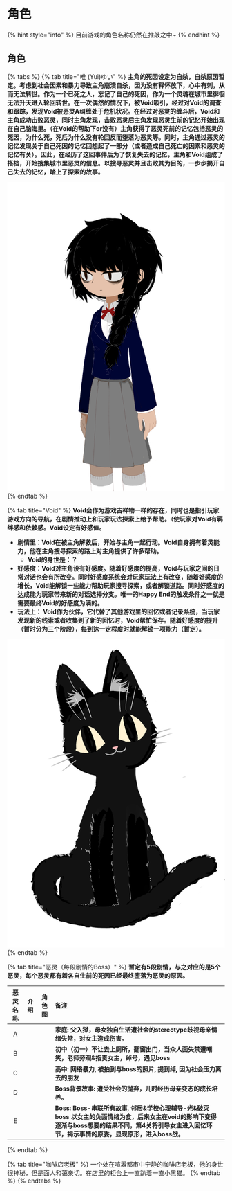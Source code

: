 # 角色

{% hint style="info" %}
 目前游戏的角色名称仍然在推敲之中~
{% endhint %}

## **角色** <a id="role"></a>

{% tabs %}
{% tab title="唯 \(Yui\)ゆい" %}
        **主角的死因设定为自杀，自杀原因暂定。考虑到社会因素和暴力导致主角崩溃自杀，因为没有释怀放下，心中有刺，从而无法转世。作为一个已死之人，忘记了自己的死因，作为一个灵魂在城市里徘徊无法升天进入轮回转世。在一次偶然的情况下，被Void吸引，经过对Void的调查和跟踪，发现Void被恶灵A纠缠处于危机状况。在经过对恶灵的缠斗后，Void和主角成功击败恶灵，同时主角发现，击败恶灵后主角发现恶灵生前的记忆开始出现在自己脑海里。（在Void的帮助下or没有）主角获得了恶灵死前的记忆包括恶灵的死因，为什么死，死后为什么没有轮回反而堕落为恶灵等。同时，主角通过恶灵的记忆发现关于自己死因的记忆回想起了一部分（或者造成自己死亡的因素和恶灵的记忆有关）。因此，在经历了这回事件后为了恢复失去的记忆，主角和Void组成了搭档，开始搜集城市里恶灵的信息。以搜寻恶灵并且击败其为目的，一步步揭开自己失去的记忆，踏上了探索的故事。**

![&#x5973;&#x4E3B; &#x7ACB;&#x7ED8;&#x56FE;](../.gitbook/assets/li-hui-de-fu-ben-.png)
{% endtab %}

{% tab title="Void" %}
**Void会作为游戏吉祥物一样的存在，同时也是指引玩家游戏方向的导航，在剧情推动上和玩家玩法探索上给予帮助。（使玩家对Void有羁绊感和依赖感。Void设定有好感值。**

* **剧情里：Void在被主角解救后，开始与主角一起行动。Void自身拥有着灵能力，他在主角搜寻探索的路上对主角提供了许多帮助。**
  * **Void的身世是：？**
* **好感度：Void对主角设有好感度。随着好感度的提高，Void与玩家之间的日常对话也会有所改变。同时好感度系统会对玩家玩法上有改变，随着好感度的增长，Void能解锁一些能力帮助玩家搜寻探索，或者解锁道路。同时好感度的达成能为玩家带来新的对话选择分支。唯一的Happy End的触发条件之一就是需要最终Void的好感度为满的。**
* **玩法上： Void作为伙伴，它代替了其他游戏里的回忆或者记录系统，当玩家发现新的线索或者收集到了新的回忆时，Void帮忙保存。随着好感度的提升（暂时分为三个阶段），每到达一定程度时就能解锁一项能力（暂定）。**  

![Void &#x7ACB;&#x7ED8;&#x56FE;](../.gitbook/assets/void.png)
{% endtab %}

{% tab title="恶灵（每段剧情的Boss）" %}
        **暂定有5段剧情，与之对应的是5个恶灵，每个恶灵都有着各自生前的死因已经最终堕落为恶灵的原因。**

| 恶灵名称 | 介绍 | 角色图 | 备注 |
| :---: | :---: | :---: | :--- |
| A |  |  | **家庭: 父入狱，母女独自生活遭社会的stereotype歧视母亲情绪失常，对女主造成伤害。** |
| B |  |  | **初中（初一）不让去上厕所，翻窗出门，当众人面失禁遭嘲笑，老师旁观&指责女主，绰号，遇见boss** |
| C |  |  | **高中: 网络暴力, 被拍到与boss的照片, 提到绰, 因为社会压力离去的朋友** |
| D |  |  | **Boss背景故事: 遭受社会的抛弃，儿时经历母亲变态的成长培养。** |
| E |  |  | **Boss: Boss-串联所有故事, 邻居&学校心理辅导-光&破灭 boss 以女主的负面情绪为食，后来女主在void的影响下变得逐渐与boss想要的结果不同，第4关将引导女主进入回忆环节，揭示事情的原委，显现原形，进入boss战。** |
{% endtab %}

{% tab title="咖啡店老板" %}
一个处在喧嚣都市中宁静的咖啡店老板，他的身世很神秘，但是面人和蔼亲切。在店里的柜台上一直趴着一直小黑猫。
{% endtab %}
{% endtabs %}







